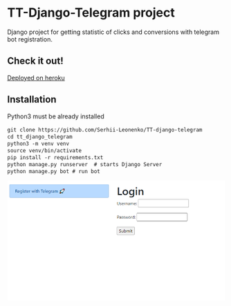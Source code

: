 # TT-Django-Telegram project

Django project for getting statistic of clicks and conversions with telegram bot registration.

## Check it out!

[Deployed on heroku](https://tt-django-telegram.herokuapp.com/)


## Installation

Python3 must be already installed

```shell
git clone https://github.com/Serhii-Leonenko/TT-django-telegram
cd tt_django_telegram
python3 -m venv venv
source venv/bin/activate
pip install -r requirements.txt
python manage.py runserver  # starts Django Server
python manage.py bot # run bot
```

![Website Interface](demo/demo1.png)

